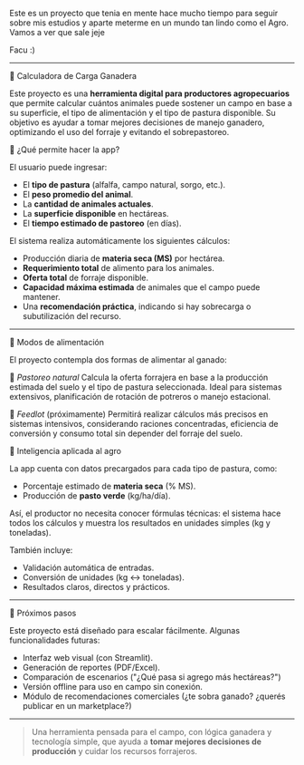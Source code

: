 Este es un proyecto que tenia en mente hace mucho tiempo para seguir sobre mis estudios y aparte meterme en un mundo tan lindo como el Agro. Vamos a ver que sale jeje

Facu :) 

------------------------------------------------------------------------------------------------------

🐄 Calculadora de Carga Ganadera

Este proyecto es una **herramienta digital para productores agropecuarios** que permite calcular cuántos animales puede sostener un campo en base a su superficie, el tipo de alimentación y el tipo de pastura disponible. Su objetivo es ayudar a tomar mejores decisiones de manejo ganadero, optimizando el uso del forraje y evitando el sobrepastoreo.

🌿 ¿Qué permite hacer la app?

El usuario puede ingresar:

- El **tipo de pastura** (alfalfa, campo natural, sorgo, etc.).
- El **peso promedio del animal**.
- La **cantidad de animales actuales**.
- La **superficie disponible** en hectáreas.
- El **tiempo estimado de pastoreo** (en días).

El sistema realiza automáticamente los siguientes cálculos:

- Producción diaria de **materia seca (MS)** por hectárea.
- **Requerimiento total** de alimento para los animales.
- **Oferta total** de forraje disponible.
- **Capacidad máxima estimada** de animales que el campo puede mantener.
- Una **recomendación práctica**, indicando si hay sobrecarga o subutilización del recurso.

---

🔄 Modos de alimentación

El proyecto contempla dos formas de alimentar al ganado:

🌱 *Pastoreo natural*
Calcula la oferta forrajera en base a la producción estimada del suelo y el tipo de pastura seleccionada. Ideal para sistemas extensivos, planificación de rotación de potreros o manejo estacional.

🐖 *Feedlot* (próximamente)
Permitirá realizar cálculos más precisos en sistemas intensivos, considerando raciones concentradas, eficiencia de conversión y consumo total sin depender del forraje del suelo.


🧠 Inteligencia aplicada al agro

La app cuenta con datos precargados para cada tipo de pastura, como:

- Porcentaje estimado de **materia seca** (% MS).
- Producción de **pasto verde** (kg/ha/día).

Así, el productor no necesita conocer fórmulas técnicas: el sistema hace todos los cálculos y muestra los resultados en unidades simples (kg y toneladas).

También incluye:
- Validación automática de entradas.
- Conversión de unidades (kg ↔ toneladas).
- Resultados claros, directos y prácticos.

---

🚀 Próximos pasos

Este proyecto está diseñado para escalar fácilmente. Algunas funcionalidades futuras:

- Interfaz web visual (con Streamlit).
- Generación de reportes (PDF/Excel).
- Comparación de escenarios ("¿Qué pasa si agrego más hectáreas?")
- Versión offline para uso en campo sin conexión.
- Módulo de recomendaciones comerciales (¿te sobra ganado? ¿querés publicar en un marketplace?)

---

> Una herramienta pensada para el campo, con lógica ganadera y tecnología simple, que ayuda a **tomar mejores decisiones de producción** y cuidar los recursos forrajeros.